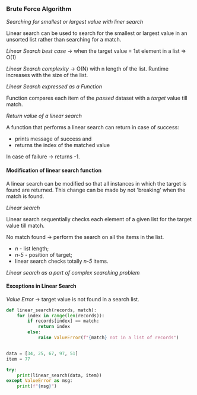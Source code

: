 ### Brute Force Algorithm

_Searching for smallest or largest value with liner search_

Linear search can be used to search for the smallest or largest value in an unsorted list rather than searching for a match.

_Linear Search best case_ -> when the target value = 1st element in a list => O(1)

_Linear Search complexity_ -> O(N) with n length of the list.
Runtime increases with the size of the list.


_Linear Search expressed as a Function_

Function compares each item of the _passed_ dataset with a _target_ value till match.


_Return value of a linear search_

A function that performs a linear search can return in case of success:
* prints message of success and 
* returns the index of the matched value

In case of failure -> returns -1.


#### Modification of linear search function

A linear search can be modified so that all instances in which the target is found are returned.
This change can be made by not 'breaking' when the match is found.

_Linear search_

Linear search sequentially checks each element of a given list for the target value till match.

No match found -> perform the search on all the items in the list.

* _n_ - list length;
* _n-5_ - position of target;
* linear search checks totally _n-5_ items.


_Linear search as a part of complex searching problem_

#### Exceptions in Linear Search 

_Value Error_ -> target value is not found in a search list.


```python
def linear_search(records, match):
    for index in range(len(records)):
        if records[index] == match:
            return index
        else:
            raise ValueError(f"{match} not in a list of records")


data = [34, 25, 67, 97, 51]
item = 77

try:
    print(linear_search(data, item))
except ValueError as msg:
    print(f"{msg}")

```
